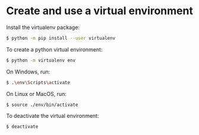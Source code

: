 # Create and use a virtual environment

Install the virtualenv package:

```bash
$ python -m pip install --user virtualenv
```

To create a python virtual environment:

```bash
$ python -m virtualenv env
```

On Windows, run:

```bash
$ .\env\Scripts\activate
```

On Linux or MacOS, run:

```bash
$ source ./env/bin/activate
```

To deactivate the virtual environment:

```bash
$ deactivate
```
